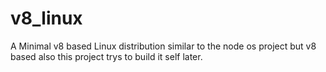 # v8_linux
A Minimal v8 based Linux distribution similar to the node os project but v8 based also this project trys to build it self later.


